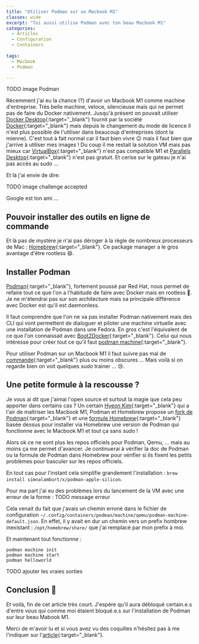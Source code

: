 ```yaml
---
title: "Utiliser Podman sur un Macbook M1"
classes: wide
excerpt: "Toi aussi utilise Podman avec ton beau Macbook M1"
categories:
  - Articles
  - Configuration
  - Containers
  
tags:
  - Macbook
  - Podman

---
```

TODO image Podman

Récemment j'ai eu la chance (?) d'avoir un Macbook M1 comme machine d'entreprise.
Très belle machine, veloce, silencieuse mais qui ne permet pas de faire du Docker nativement.
Jusqu'à présent on pouvait utiliser [Docker Desktop](https://www.docker.com/products/docker-desktop){:target="_blank"} fournit par la société [Docker](https://www.docker.com/){:target="_blank"} mais depuis le changement du mode de licence il n'est plus possible de l'utiliser dans beaucoup d'entreprises (dont la mienne).
C'est tout à fait normal car il faut bien vivre :wink: mais il faut bien que j'arrive à utiliser  mes images !
Du coup il me restait la solution VM mais pas mieux car [VirtualBox](https://www.virtualbox.org/){:target="_blank"} n'est pas compatible M1 et [Parallels Desktop](https://www.parallels.com){:target="_blank"} n'est pas gratuit.
Et cerise sur le gateau je n'ai pas accès au sudo ...

Et là j'ai envie de dire:

TODO image challenge accepted

Google est ton ami ...

## Pouvoir installer des outils en ligne de commande
Et là pas de mystère je n'ai pas déroger à la règle de nombreux processeurs de Mac : [Homebrew](https://brew.sh/index_fr){:target="_blank"}.
Ce package manager a le gros avantage d'être rootless :smile:.

## Installer Podman
[Podman](https://podman.io/){:target="_blank"}, fortement poussé par Red Hat, nous permet de refaire tout ce que l'on a l'habitude de faire avec Docker mais en rootless :tada:.  
Je ne m'étendrai pas sur son architecture mais sa principale différence avec Docker est qu'il est daemonless.

Il faut comprendre que l'on ne va pas installer Podman nativement mais des CLI qui vont permettent de dialoguer et piloter une machine virtuelle avec une installation de Podman dans une Fedora.
En gros c'est l'équivalent de ce que l'on connaissait avec [Boot2Docker](https://github.com/boot2docker/boot2docker){:target="_blank"}.
Celui qui nous intéresse pour créer tout ce qu'il faut [podman machine](https://docs.podman.io/en/latest/markdown/podman-machine.1.html){:target="_blank"}.

Pour utiliser Podman sur un Macbook M1 il faut suivre pas mal de [commande](https://github.com/containers/podman/blob/main/docs/tutorials/mac_experimental.md){:target="_blank"} plus ou moins obscures ...
Mais voilà si on regarde bien on voit quelques _sudo_ trainer ... :cry:.

## Une petite formule à la rescousse ?
Je vous ai dit que j'aimai l'open source et surtout la magie que cela peu apporter dans certains cas ?
Un certain [Hyeon Kim](https://github.com/simnalamburt){:target="_blank"} qui a l'air de maîtriser les Macbook M1, Podman et Homebrew propose un [fork de Podman](https://github.com/simnalamburt/podman){:target="_blank"} et une [formule Homebrew](https://github.com/simnalamburt/homebrew-x/blob/main/Formula/podman-apple-silicon.rb){:target="_blank"} basée dessus pour installer via Homebrew une version de Podman qui fonctionne avec le Macbook M1 et tout ça sans _sudo_ !

Alors ok ce ne sont plus les repos officiels pour Podman, Qemu, ... mais au moins ça me permet d'avancer.
Je continuerai à vérifier la doc de Podman ou la formule de Podman dans Homebrew pour vérifier si ils fixent les petits problèmes pour basculer sur les repos officiels.

En tout cas pour l'instant cela simplifie grandement l'installation : `brew install simnalamburt/x/podman-apple-silicon`.

Pour ma part j'ai eu des problèmes lors du lancement de la VM avec une erreur de la forme : TODO message erreur

Cela venait du fait que j'avais un chemin erroné dans le fichier de configuration `~/.config/containers/podman/machine/qemu/podman-machine-default.json`.
En effet, il y avait en dur un chemin vers un prefix hombrew inexistant : `/opt/homebrew/share/` que j'ai remplacé par mon prefix à moi.

Et maintenant tout fonctionne : 
```
podman machine init
podman machine start
podman helloworld
```
TODO ajouter les vraies sorties


## Conclusion 🧐

Et voilà, fin de cet article très court.
J'espère qu'il aura débloqué certain.e.s d'entre vous qui comme moi étaient bloqué.e.s sur l'installation de Podman sur leur beau Mabook M1.

Merci de m'avoir lu et si vous avez vu des coquilles n'hésitez pas à me l'indiquer sur l'[article](https://github.com/philippart-s/blog){:target="_blank"}. 
